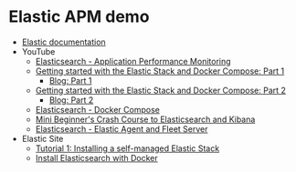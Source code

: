 # Elastic APM demo

* [Elastic documentation](https://www.elastic.co/guide/index.html)
* YouTube
    * [Elasticsearch - Application Performance Monitoring](https://www.youtube.com/playlist?list=PLPatHYWw1RVvMiC44TRgHJn8_FwI90QZc)
    * [Getting started with the Elastic Stack and Docker Compose: Part 1](https://www.youtube.com/watch?v=FYr7HVLlvcs)
        * [Blog: Part 1](https://www.elastic.co/blog/getting-started-with-the-elastic-stack-and-docker-compose)
    * [Getting started with the Elastic Stack and Docker Compose: Part 2](https://www.youtube.com/watch?v=q74_FfM7sn0)
        * [Blog: Part 2](https://www.elastic.co/blog/getting-started-with-the-elastic-stack-and-docker-compose-part-2)
    * [Elasticsearch - Docker Compose](https://www.youtube.com/playlist?list=PLPatHYWw1RVuaGUCZoqEnoqkxLed2jr-u)
    * [Mini Beginner's Crash Course to Elasticsearch and Kibana](https://www.youtube.com/playlist?list=PL_mJOmq4zsHbcdoeAwNWuhEWwDARMMBta)
    * [Elasticsearch - Elastic Agent and Fleet Server](https://www.youtube.com/playlist?list=PLPatHYWw1RVsoX4jww-N4W6x-TscezmaC)
* Elastic Site
    * [Tutorial 1: Installing a self-managed Elastic Stack](https://www.elastic.co/guide/en/elastic-stack/8.13/installing-stack-demo-self.html)
    * [Install Elasticsearch with Docker](https://www.elastic.co/guide/en/elasticsearch/reference/current/docker.html)
